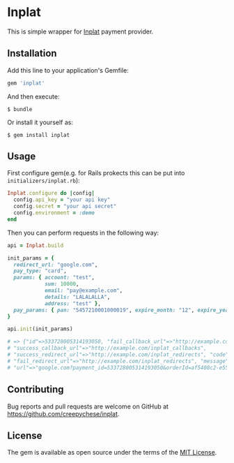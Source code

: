 # Inplat

This is simple wrapper for [Inplat](https://inplat.ru/) payment provider.

## Installation

Add this line to your application's Gemfile:

```ruby
gem 'inplat'
```

And then execute:

    $ bundle

Or install it yourself as:

    $ gem install inplat

## Usage
First configure gem(e.g. for Rails prokects this can be put into `initializers/inplat.rb`):

```ruby
Inplat.configure do |config|
  config.api_key = "your api key"
  config.secret = "your api secret"
  config.environment = :demo
end
```

Then you can perform requests in the following way:

```ruby
api = Inplat.build

init_params = {
  redirect_url: "google.com",
  pay_type: "card",
  params: { account: "test",
            sum: 10000,
            email: "pay@example.com",
            details: "LALALALLA",
            address: "test" },
  pay_params: { pan: "5457210001000019", expire_month: "12", expire_year: "2025", cvv:"123", cardholder_name: "Test Card" }
}

api.init(init_params)

# => {"id"=>533728005314193050, "fail_callback_url"=>"http://example.com/inplat_callbacks",
# "success_callback_url"=>"http://example.com/inplat_callbacks",
# "success_redirect_url"=>"http://example.com/inplat_redirects", "code"=>0,
# "fail_redirect_url"=>"http://example.com/inplat_redirects", "message"=>"Операция выполнена успешно. ",
# "url"=>"google.com?payment_id=533728005314193050&orderId=af5408c2-e550-444d-8ccb-4edc0adf3602"}
```
## Contributing

Bug reports and pull requests are welcome on GitHub at https://github.com/creepychese/inplat.

## License

The gem is available as open source under the terms of the [MIT License](http://opensource.org/licenses/MIT).

